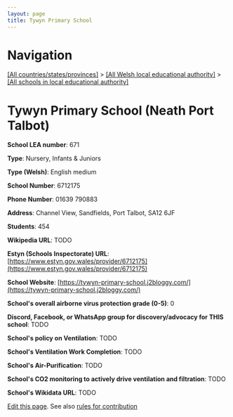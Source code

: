 ```yaml
---
layout: page
title: Tywyn Primary School
---
```

# Navigation

[[All countries/states/provinces]](../../..) > [[All Welsh local educational authority]](../..) > [[All schools in local educational authority]](..)

# Tywyn Primary School (Neath Port Talbot)

**School LEA number**: 671

**Type**: Nursery, Infants & Juniors

**Type (Welsh)**: English medium

**School Number**: 6712175

**Phone Number**: 01639 790883

**Address**: Channel View, Sandfields, Port Talbot, SA12 6JF

**Students**: 454

**Wikipedia URL**: TODO

**Estyn (Schools Inspectorate) URL**: [https://www.estyn.gov.wales/provider/6712175](https://www.estyn.gov.wales/provider/6712175)

**School Website**: [https://tywyn-primary-school.j2bloggy.com/](https://tywyn-primary-school.j2bloggy.com/)

**School's overall airborne virus protection grade (0-5)**: 0

**Discord, Facebook, or WhatsApp group for discovery/advocacy for THIS school**: TODO

**School's policy on Ventilation**: TODO

**School's Ventilation Work Completion**: TODO

**School's Air-Purification**: TODO

**School's CO2 monitoring to actively drive ventilation and filtration**: TODO

**School's Wikidata URL**: TODO




[Edit this page](https://github.com/ventilate-schools/Wales/edit/prif/./Neath_Port_Talbot/Tywyn_Primary_School.md). See also [rules for contribution](../../../contribution-rules/)